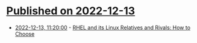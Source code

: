 # [Published on 2022-12-13](index.md)

* [2022-12-13, 11:20:00](https://soylentnews.org/article.pl?sid=22/12/12/1821254&from=rss) - [RHEL and its Linux Relatives and Rivals: How to Choose](https://soylentnews.org/article.pl?sid=22/12/12/1821254&from=rss)
